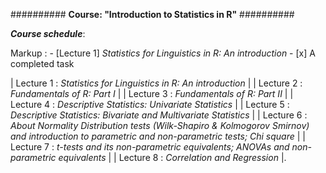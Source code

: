 ########## **Course: "Introduction to Statistics in R"** ##########

***Course schedule***:

Markup : - [Lecture 1] *Statistics for Linguistics in R: An introduction*
         - [x] A completed task

| Lecture 1 : *Statistics for Linguistics in R: An introduction* | 
| Lecture 2 : *Fundamentals of R: Part I* |
| Lecture 3 : *Fundamentals of R: Part II* |
| Lecture 4 : *Descriptive Statistics: Univariate Statistics* |
| Lecture 5 : *Descriptive Statistics: Bivariate and Multivariate Statistics* |
| Lecture 6 : *About Normality Distribution tests (Wilk-Shapiro & Kolmogorov Smirnov) and introduction to parametric and non-parametric tests; Chi square* |
| Lecture 7 : *t-tests and its non-parametric equivalents; ANOVAs and non-parametric equivalents* |
| Lecture 8 : *Correlation and Regression* |.
